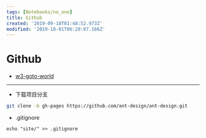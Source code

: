 ```yaml
---
tags: [Notebooks/no_one]
title: Github
created: '2019-09-18T01:48:52.973Z'
modified: '2019-10-01T06:28:07.166Z'
---
```


# Github

* [w3-goto-world](https://github.com/hoodiearon/w3-goto-world)

---

* 下载项目分支
```bash
git clone -b gh-pages https://github.com/ant-design/ant-design.git
```

* .gitignore
```
echo "site/" >> .gitignore
```



